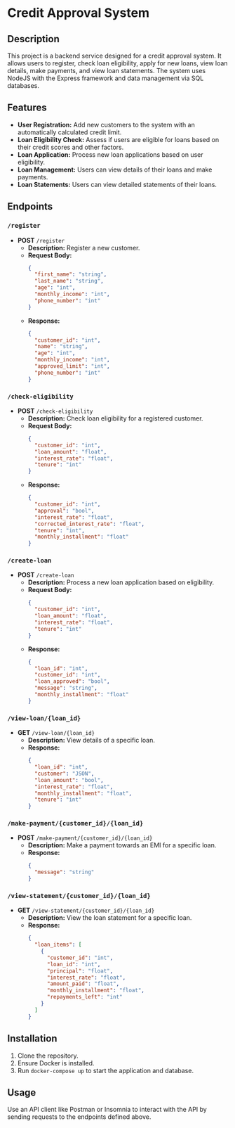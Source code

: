 # Credit Approval System

## Description

This project is a backend service designed for a credit approval system. It allows users to register, check loan eligibility, apply for new loans, view loan details, make payments, and view loan statements. The system uses NodeJS with the Express framework and data management via SQL databases.

## Features

- **User Registration:** Add new customers to the system with an automatically calculated credit limit.
- **Loan Eligibility Check:** Assess if users are eligible for loans based on their credit scores and other factors.
- **Loan Application:** Process new loan applications based on user eligibility.
- **Loan Management:** Users can view details of their loans and make payments.
- **Loan Statements:** Users can view detailed statements of their loans.

## Endpoints

### `/register`

- **POST** `/register`
  - **Description:** Register a new customer.
  - **Request Body:**
    ```json
    {
      "first_name": "string",
      "last_name": "string",
      "age": "int",
      "monthly_income": "int",
      "phone_number": "int"
    }
    ```
  - **Response:**
    ```json
    {
      "customer_id": "int",
      "name": "string",
      "age": "int",
      "monthly_income": "int",
      "approved_limit": "int",
      "phone_number": "int"
    }
    ```

### `/check-eligibility`

- **POST** `/check-eligibility`
  - **Description:** Check loan eligibility for a registered customer.
  - **Request Body:**
    ```json
    {
      "customer_id": "int",
      "loan_amount": "float",
      "interest_rate": "float",
      "tenure": "int"
    }
    ```
  - **Response:**
    ```json
    {
      "customer_id": "int",
      "approval": "bool",
      "interest_rate": "float",
      "corrected_interest_rate": "float",
      "tenure": "int",
      "monthly_installment": "float"
    }
    ```

### `/create-loan`

- **POST** `/create-loan`
  - **Description:** Process a new loan application based on eligibility.
  - **Request Body:**
    ```json
    {
      "customer_id": "int",
      "loan_amount": "float",
      "interest_rate": "float",
      "tenure": "int"
    }
    ```
  - **Response:**
    ```json
    {
      "loan_id": "int",
      "customer_id": "int",
      "loan_approved": "bool",
      "message": "string",
      "monthly_installment": "float"
    }
    ```

### `/view-loan/{loan_id}`

- **GET** `/view-loan/{loan_id}`
  - **Description:** View details of a specific loan.
  - **Response:**
    ```json
    {
      "loan_id": "int",
      "customer": "JSON",
      "loan_amount": "bool",
      "interest_rate": "float",
      "monthly_installment": "float",
      "tenure": "int"
    }
    ```

### `/make-payment/{customer_id}/{loan_id}`

- **POST** `/make-payment/{customer_id}/{loan_id}`
  - **Description:** Make a payment towards an EMI for a specific loan.
  - **Response:**
    ```json
    {
      "message": "string"
    }
    ```

### `/view-statement/{customer_id}/{loan_id}`

- **GET** `/view-statement/{customer_id}/{loan_id}`
  - **Description:** View the loan statement for a specific loan.
  - **Response:**
    ```json
    {
      "loan_items": [
        {
          "customer_id": "int",
          "loan_id": "int",
          "principal": "float",
          "interest_rate": "float",
          "amount_paid": "float",
          "monthly_installment": "float",
          "repayments_left": "int"
        }
      ]
    }
    ```

## Installation

1. Clone the repository.
2. Ensure Docker is installed.
3. Run `docker-compose up` to start the application and database.

## Usage

Use an API client like Postman or Insomnia to interact with the API by sending requests to the endpoints defined above.
